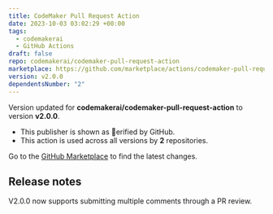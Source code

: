 ```yaml
---
title: CodeMaker Pull Request Action
date: 2023-10-03 03:02:29 +00:00
tags:
  - codemakerai
  - GitHub Actions
draft: false
repo: codemakerai/codemaker-pull-request-action
marketplace: https://github.com/marketplace/actions/codemaker-pull-request-action
version: v2.0.0
dependentsNumber: "2"
---
```



Version updated for **codemakerai/codemaker-pull-request-action** to version **v2.0.0**.
- This publisher is shown as erified by GitHub.
- This action is used across all versions by **2** repositories.

Go to the [GitHub Marketplace](https://github.com/marketplace/actions/codemaker-pull-request-action) to find the latest changes.

## Release notes

V2.0.0 now supports submitting multiple comments through a PR review.

